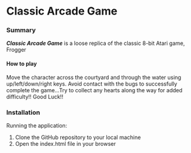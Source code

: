 # Classic Arcade Game #

### Summary ###

**_Classic Arcade Game_** is a loose replica of the classic 8-bit Atari game, Frogger

#### How to play ####

Move the character across the courtyard and through the water using up/left/down/right keys.
Avoid contact with the bugs to successfully complete the game...Try to collect any hearts along 
the way for added difficulty!! Good Luck!!

### Installation ###

Running the application:
1. Clone the GitHub repository to your local machine
2. Open the index.html file in your browser  


